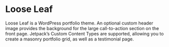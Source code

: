 Loose Leaf
===

Loose Leaf is a WordPress portfolio theme. An optional custom header image provides the background for the large call-to-action section on the front page. Jetpack’s Custom Content Types are supported, allowing you to create a masonry portfolio grid, as well as a testimonial page.
